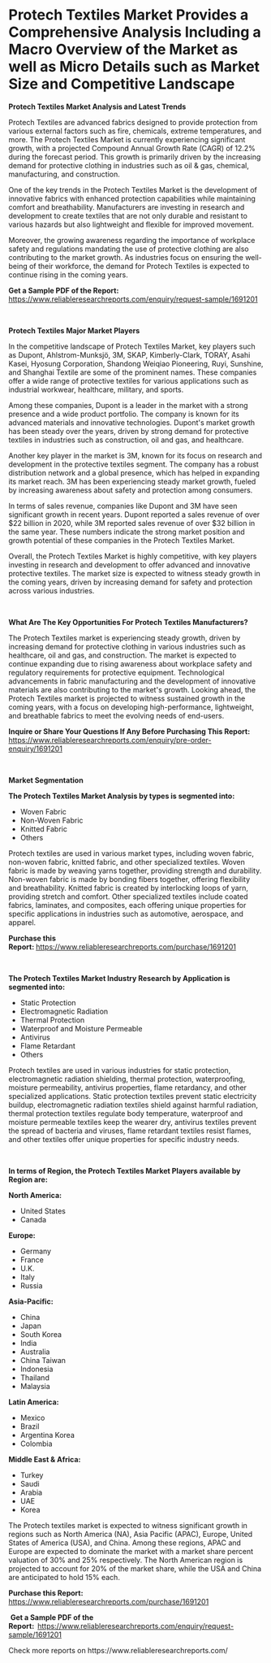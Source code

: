 <p><h1>Protech Textiles Market Provides a Comprehensive Analysis Including a Macro Overview of the Market as well as Micro Details such as Market Size and Competitive Landscape</h1></p><p><strong>Protech Textiles Market Analysis and Latest Trends</strong></p>
<p><p>Protech Textiles are advanced fabrics designed to provide protection from various external factors such as fire, chemicals, extreme temperatures, and more. The Protech Textiles Market is currently experiencing significant growth, with a projected Compound Annual Growth Rate (CAGR) of 12.2% during the forecast period. This growth is primarily driven by the increasing demand for protective clothing in industries such as oil & gas, chemical, manufacturing, and construction.</p><p>One of the key trends in the Protech Textiles Market is the development of innovative fabrics with enhanced protection capabilities while maintaining comfort and breathability. Manufacturers are investing in research and development to create textiles that are not only durable and resistant to various hazards but also lightweight and flexible for improved movement.</p><p>Moreover, the growing awareness regarding the importance of workplace safety and regulations mandating the use of protective clothing are also contributing to the market growth. As industries focus on ensuring the well-being of their workforce, the demand for Protech Textiles is expected to continue rising in the coming years.</p></p>
<p><strong>Get a Sample PDF of the Report:&nbsp;</strong> <a href="https://www.reliableresearchreports.com/enquiry/request-sample/1691201">https://www.reliableresearchreports.com/enquiry/request-sample/1691201</a></p>
<p>&nbsp;</p>
<p><strong>Protech Textiles Major Market Players</strong></p>
<p><p>In the competitive landscape of Protech Textiles Market, key players such as Dupont, Ahlstrom-Munksjö, 3M, SKAP, Kimberly-Clark, TORAY, Asahi Kasei, Hyosung Corporation, Shandong Weiqiao Pioneering, Ruyi, Sunshine, and Shanghai Textile are some of the prominent names. These companies offer a wide range of protective textiles for various applications such as industrial workwear, healthcare, military, and sports.</p><p>Among these companies, Dupont is a leader in the market with a strong presence and a wide product portfolio. The company is known for its advanced materials and innovative technologies. Dupont's market growth has been steady over the years, driven by strong demand for protective textiles in industries such as construction, oil and gas, and healthcare.</p><p>Another key player in the market is 3M, known for its focus on research and development in the protective textiles segment. The company has a robust distribution network and a global presence, which has helped in expanding its market reach. 3M has been experiencing steady market growth, fueled by increasing awareness about safety and protection among consumers.</p><p>In terms of sales revenue, companies like Dupont and 3M have seen significant growth in recent years. Dupont reported a sales revenue of over $22 billion in 2020, while 3M reported sales revenue of over $32 billion in the same year. These numbers indicate the strong market position and growth potential of these companies in the Protech Textiles Market.</p><p>Overall, the Protech Textiles Market is highly competitive, with key players investing in research and development to offer advanced and innovative protective textiles. The market size is expected to witness steady growth in the coming years, driven by increasing demand for safety and protection across various industries.</p></p>
<p>&nbsp;</p>
<p><strong>What Are The Key Opportunities For Protech Textiles Manufacturers?</strong></p>
<p><p>The Protech Textiles market is experiencing steady growth, driven by increasing demand for protective clothing in various industries such as healthcare, oil and gas, and construction. The market is expected to continue expanding due to rising awareness about workplace safety and regulatory requirements for protective equipment. Technological advancements in fabric manufacturing and the development of innovative materials are also contributing to the market's growth. Looking ahead, the Protech Textiles market is projected to witness sustained growth in the coming years, with a focus on developing high-performance, lightweight, and breathable fabrics to meet the evolving needs of end-users.</p></p>
<p><strong>Inquire or Share Your Questions If Any Before Purchasing This Report:</strong> <a href="https://www.reliableresearchreports.com/enquiry/pre-order-enquiry/1691201">https://www.reliableresearchreports.com/enquiry/pre-order-enquiry/1691201</a></p>
<p>&nbsp;</p>
<p><strong>Market Segmentation</strong></p>
<p><strong>The Protech Textiles Market Analysis by types is segmented into:</strong></p>
<p><ul><li>Woven Fabric</li><li>Non-Woven Fabric</li><li>Knitted Fabric</li><li>Others</li></ul></p>
<p><p>Protech textiles are used in various market types, including woven fabric, non-woven fabric, knitted fabric, and other specialized textiles. Woven fabric is made by weaving yarns together, providing strength and durability. Non-woven fabric is made by bonding fibers together, offering flexibility and breathability. Knitted fabric is created by interlocking loops of yarn, providing stretch and comfort. Other specialized textiles include coated fabrics, laminates, and composites, each offering unique properties for specific applications in industries such as automotive, aerospace, and apparel.</p></p>
<p><strong>Purchase this Report:&nbsp;</strong><a href="https://www.reliableresearchreports.com/purchase/1691201">https://www.reliableresearchreports.com/purchase/1691201</a></p>
<p>&nbsp;</p>
<p><strong>The Protech Textiles Market Industry Research by Application is segmented into:</strong></p>
<p><ul><li>Static Protection</li><li>Electromagnetic Radiation</li><li>Thermal Protection</li><li>Waterproof and Moisture Permeable</li><li>Antivirus</li><li>Flame Retardant</li><li>Others</li></ul></p>
<p><p>Protech textiles are used in various industries for static protection, electromagnetic radiation shielding, thermal protection, waterproofing, moisture permeability, antivirus properties, flame retardancy, and other specialized applications. Static protection textiles prevent static electricity buildup, electromagnetic radiation textiles shield against harmful radiation, thermal protection textiles regulate body temperature, waterproof and moisture permeable textiles keep the wearer dry, antivirus textiles prevent the spread of bacteria and viruses, flame retardant textiles resist flames, and other textiles offer unique properties for specific industry needs.</p></p>
<p>&nbsp;</p>
<p><strong>In terms of Region, the Protech Textiles Market Players available by Region are:</strong></p>
<p>
    <p> <strong> North America: </strong>
        <ul>
            <li>United States</li>
            <li>Canada</li>
        </ul>
        </p> 
    <p> <strong> Europe: </strong>
        <ul>
            <li>Germany</li>
            <li>France</li>
            <li>U.K.</li>
            <li>Italy</li>
            <li>Russia</li>
        </ul>
        </p> 
    <p> <strong> Asia-Pacific: </strong>
        <ul>
            <li>China</li>
            <li>Japan</li>
            <li>South Korea</li>
            <li>India</li>
            <li>Australia</li>
            <li>China Taiwan</li>
            <li>Indonesia</li>
            <li>Thailand</li>
            <li>Malaysia</li>
        </ul>
        </p> 
    <p> <strong> Latin America: </strong>
        <ul>
            <li>Mexico</li>
            <li>Brazil</li>
            <li>Argentina Korea</li>
            <li>Colombia</li>
        </ul>
        </p> 
    <p> <strong> Middle East & Africa: </strong>
        <ul>
            <li>Turkey</li>
            <li>Saudi</li>
            <li>Arabia</li>
            <li>UAE</li>
            <li>Korea</li>
        </ul>
    </p>
    </p>
<p><p>The Protech textiles market is expected to witness significant growth in regions such as North America (NA), Asia Pacific (APAC), Europe, United States of America (USA), and China. Among these regions, APAC and Europe are expected to dominate the market with a market share percent valuation of 30% and 25% respectively. The North American region is projected to account for 20% of the market share, while the USA and China are anticipated to hold 15% each.</p></p>
<p><strong>Purchase this Report: </strong><a href="https://www.reliableresearchreports.com/purchase/1691201">https://www.reliableresearchreports.com/purchase/1691201</a></p>
<p>&nbsp;<strong>Get a Sample PDF of the Report:&nbsp;&nbsp;</strong><a href="https://www.reliableresearchreports.com/enquiry/request-sample/1691201">https://www.reliableresearchreports.com/enquiry/request-sample/1691201</a></p>
<p><strong></strong></p>
<p>Check more reports on https://www.reliableresearchreports.com/</p>